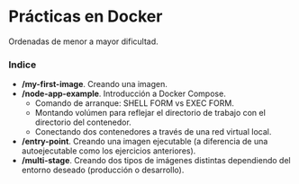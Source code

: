 # Prácticas en Docker

Ordenadas de menor a mayor dificultad.

### Indice
- **/my-first-image**. Creando una imagen.
- **/node-app-example**. Introducción a Docker Compose.
    - Comando de arranque: SHELL FORM vs EXEC FORM.
    - Montando volúmen para reflejar el directorio de trabajo con el directorio del contenedor.
    - Conectando dos contenedores a través de una red virtual local.
- **/entry-point**. Creando una imagen ejecutable (a diferencia de una autoejecutable como los ejercicios anteriores).
- **/multi-stage**. Creando dos tipos de imágenes distintas dependiendo del entorno deseado (producción o desarrollo).